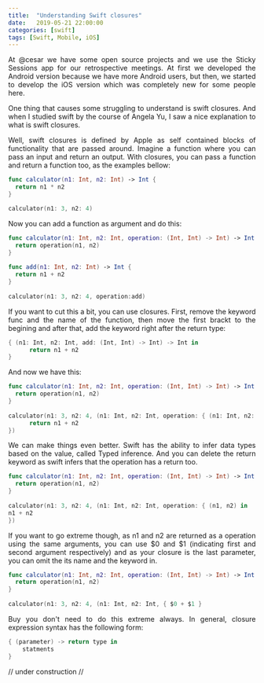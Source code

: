 ```yaml
---
title:  "Understanding Swift closures"
date:   2019-05-21 22:00:00
categories: [swift]
tags: [Swift, Mobile, iOS]
---
```


<p style="text-align: justify; font-family: -apple-system, BlinkMacSystemFont, sans-serif;">At @cesar we have some open source projects and we use the Sticky Sessions app for our retrospective meetings. At first we developed the Android version because we have more Android users, but then, we started to develop the iOS version which was completely new for some people here.</p> 

<p style="text-align: justify; font-family: -apple-system, BlinkMacSystemFont, sans-serif;">One thing that causes some struggling to understand is swift closures. And when I studied swift by the course of Angela Yu, I saw a nice explanation to what is swift closures.</p> 

<p style="text-align: justify; font-family: -apple-system, BlinkMacSystemFont, sans-serif;">Well, swift closures is defined by Apple as self contained blocks of functionality that are passed around. Imagine a function where you can pass an input and return an output. With closures, you can pass a function and return a function too, as the examples bellow:</p>

```swift
func calculator(n1: Int, n2: Int) -> Int { 
  return n1 * n2
}

calculator(n1: 3, n2: 4)
```

<p style="text-align: justify; font-family: -apple-system, BlinkMacSystemFont, sans-serif;">Now you can add a function as argument and do this:</p>

```swift
func calculator(n1: Int, n2: Int, operation: (Int, Int) -> Int) -> Int { 
  return operation(n1, n2)
}
  
func add(n1: Int, n2: Int) -> Int {
  return n1 + n2
}
  
calculator(n1: 3, n2: 4, operation:add)
```

<p style="text-align: justify; font-family: -apple-system, BlinkMacSystemFont, sans-serif;">If you want to cut this a bit, you can use closures. First, remove the keyword func and the name of the function, then move the first brackt to the begining and after that, add the keyword right after the return type:</p>

```swift
{ (n1: Int, n2: Int, add: (Int, Int) -> Int) -> Int in  
      return n1 + n2
}
```

<p style="text-align: justify; font-family: -apple-system, BlinkMacSystemFont, sans-serif;">And now we have this:</p>

```swift
func calculator(n1: Int, n2: Int, operation: (Int, Int) -> Int) -> Int { 
  return operation(n1, n2)
}
  
calculator(n1: 3, n2: 4, (n1: Int, n2: Int, operation: { (n1: Int, n2: Int) -> Int) -> Int in  
      return n1 + n2
})
```

<p style="text-align: justify; font-family: -apple-system, BlinkMacSystemFont, sans-serif;">We can make things even better. Swift has the ability to infer data types based on the value, called Typed inference. And you can delete the return keyword as swift infers that the operation has a return too.</p>

```swift
func calculator(n1: Int, n2: Int, operation: (Int, Int) -> Int) -> Int { 
  return operation(n1, n2)
}
  
calculator(n1: 3, n2: 4, (n1: Int, n2: Int, operation: { (n1, n2) in 
n1 + n2 
})
```

<p style="text-align: justify; font-family: -apple-system, BlinkMacSystemFont, sans-serif;">If you want to go extreme though, as n1 and n2 are returned as a operation using the same arguments, you can use $0 and $1 (indicating first and second argument respectively) and as your closure is the last parameter, you can omit the its name and the keyword in.</p>

```swift
func calculator(n1: Int, n2: Int, operation: (Int, Int) -> Int) -> Int { 
  return operation(n1, n2)
}
  
calculator(n1: 3, n2: 4, (n1: Int, n2: Int, { $0 + $1 }
```

<p style="text-align: justify; font-family: -apple-system, BlinkMacSystemFont, sans-serif;">Buy you don't need to do this extreme always. In general, closure expression syntax has the following form:</p>

```swift
{ (parameter) -> return type in
    statments
}
```

// under construction //
